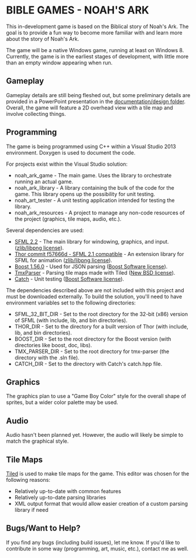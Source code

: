 # BIBLE GAMES - NOAH'S ARK

This in-development game is based on the Biblical story of Noah's Ark.  The goal is to provide a fun way to become more familiar with and learn more about the story of Noah's Ark.

The game will be a native Windows game, running at least on Windows 8.  Currently, the game is in the earliest stages of development, with little more than an empty window appearing when run.

## Gameplay

Gameplay details are still being fleshed out, but some preliminary details are provided in a PowerPoint presentation in the [documentation/design folder](noah_ark/documentation/design).  Overall, the game will feature a 2D overhead view with a tile map and involve collecting things.

## Programming

The game is being programmed using C++ within a Visual Studio 2013 environment.  Doxygen is used to document the code.

For projects exist within the Visual Studio solution:
* noah_ark_game - The main game.  Uses the library to orchestrate running an actual game.
* noah_ark_library - A library containing the bulk of the code for the game.  This library opens up the possibility for unit testing.
* noah_art_tester - A unit testing application intended for testing the library.
* noah_ark_resources - A project to manage any non-code resources of the project (graphics, tile maps, audio, etc.).

Several dependencies are used:
* [SFML 2.2](http://sfml-dev.org/) - The main library for windowing, graphics, and input. ([zlib/libpng license](http://sfml-dev.org/license.php)).
* [Thor commit f57666d - SFML 2.1 compatible](http://www.bromeon.ch/libraries/thor/) - An extension library for SFML for animation ([zlib/libpng license](https://github.com/Bromeon/Thor/blob/master/License.txt)).
* [Boost 1.56.0](http://www.boost.org/) - Used for JSON parsing ([Boost Software license](http://www.boost.org/LICENSE_1_0.txt)).
* [TmxParser](https://code.google.com/p/tmx-parser/) - Parsing tile maps made with Tiled ([New BSD license](https://code.google.com/p/tmx-parser/source/browse/trunk/LICENSE)).
* [Catch](https://github.com/philsquared/Catch) - Unit testing ([Boost Software license](https://github.com/philsquared/Catch/blob/master/LICENSE_1_0.txt)).

The dependencies described above are not included with this project and must be downloaded externally.  To build the solution, you'll need to have environment variables set to the following directories:

* SFML_32_BIT_DIR - Set to the root directory for the 32-bit (x86) version of SFML (with include, lib, and bin directories).
* THOR_DIR - Set to the directory for a built version of Thor (with include, lib, and bin directories).
* BOOST_DIR - Set to the root directory for the Boost version (with directories like boost, doc, libs).
* TMX_PARSER_DIR - Set to the root directory for tmx-parser (the directory with the .sln file).
* CATCH_DIR - Set to the directory with Catch's catch.hpp file.

## Graphics

The graphics plan to use a "Game Boy Color" style for the overall shape of sprites, but a wider color palette may be used.

## Audio

Audio hasn't been planned yet.  However, the audio will likely be simple to match the graphical style.

## Tile Maps

[Tiled](http://www.mapeditor.org/) is used to make tile maps for the game.  This editor was chosen for the following reasons:
* Relatively up-to-date with common features
* Relatively up-to-date parsing libraries
* XML output format that would allow easier creation of a custom parsing library if need

## Bugs/Want to Help?

If you find any bugs (including build issues), let me know.  If you'd like to contribute in some way (programming, art, music, etc.), contact me as well.
